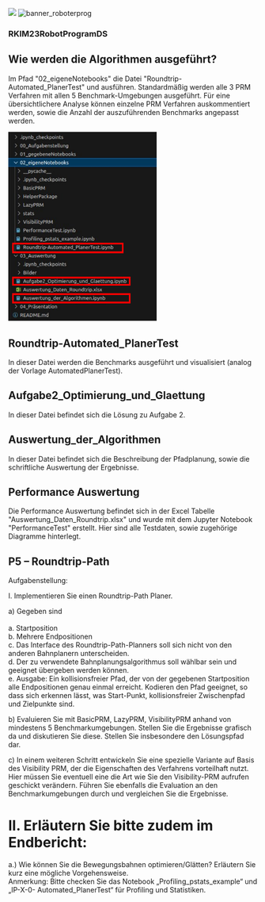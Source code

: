 ![](banner_roboterprog.png)
![banner_roboterprog](https://github.com/maudetroll/RKIM23RobotProgramDS/assets/55143852/bd8dc7ed-b810-44b9-9a9e-70b859f56560)

### RKIM23RobotProgramDS ###
## Wie werden die Algorithmen ausgeführt?

Im Pfad "02_eigeneNotebooks" die Datei "Roundtrip-Automated_PlanerTest" und ausführen. Standardmäßig werden alle 3 PRM Verfahren mit allen 5 Benchmark-Umgebungen ausgeführt. Für eine übersichtlichere Analyse können einzelne PRM Verfahren auskommentiert werden, sowie die Anzahl der auszuführenden Benchmarks angepasst werden.


<img src="./03_Auswertung/Bilder/ProjektDateistruktur.png" alt="Projekt DateiStruktur" width="300"/>

## Roundtrip-Automated_PlanerTest
In dieser Datei werden die Benchmarks ausgeführt und visualisiert (analog der Vorlage AutomatedPlanerTest).

## Aufgabe2_Optimierung_und_Glaettung
In dieser Datei befindet sich die Lösung zu Aufgabe 2.

## Auswertung_der_Algorithmen
In dieser Datei befindet sich die Beschreibung der Pfadplanung, sowie die schriftliche Auswertung der Ergebnisse.

## Performance Auswertung

Die Performance Auswertung befindet sich in der Excel Tabelle "Auswertung_Daten_Roundtrip.xlsx" und wurde mit dem Jupyter Notebook "PerformanceTest" erstellt. Hier sind alle Testdaten, sowie zugehörige Diagramme hinterlegt. 

## P5 – Roundtrip-Path ##

Aufgabenstellung:

I. Implementieren Sie einen Roundtrip-Path Planer.

a) Gegeben sind <br><br>
a. Startposition <br>
b. Mehrere Endpositionen <br>
c. Das Interface des Roundtrip-Path-Planners soll sich nicht von den anderen
Bahnplanern unterscheiden. <br>
d. Der zu verwendete Bahnplanungsalgorithmus soll wählbar sein und
geeignet übergeben werden können. <br>
e. Ausgabe: Ein kollisionsfreier Pfad, der von der gegebenen Startposition alle
Endpositionen genau einmal erreicht. Kodieren den Pfad geeignet, so dass
sich erkennen lässt, was Start-Punkt, kollisionsfreier Zwischenpfad und
Zielpunkte sind. <br>

b) Evaluieren Sie mit BasicPRM, LazyPRM, VisibilityPRM anhand von mindestens 5
Benchmarkumgebungen. Stellen Sie die Ergebnisse grafisch da und diskutieren Sie
diese. Stellen Sie insbesondere den Lösungspfad dar.

c) In einem weiteren Schritt entwickeln Sie eine spezielle Variante auf Basis des
Visibility PRM, der die Eigenschaften des Verfahrens vorteilhaft nutzt. Hier müssen
Sie eventuell eine die Art wie Sie den Visibility-PRM aufrufen geschickt verändern.
Führen Sie ebenfalls die Evaluation an den Benchmarkumgebungen durch und
vergleichen Sie die Ergebnisse.

# II. Erläutern Sie bitte zudem im Endbericht: #

a.) Wie können Sie die Bewegungsbahnen optimieren/Glätten? Erläutern Sie kurz eine
mögliche Vorgehensweise.
<br>
Anmerkung: Bitte checken Sie das Notebook „Profiling_pstats_example“ und „IP-X-0-
Automated_PlanerTest“ für Profiling und Statistiken.
